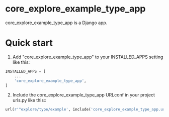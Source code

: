 # core_explore_example_type_app

core_explore_example_type_app is a Django app.

# Quick start

1. Add "core_explore_example_type_app" to your INSTALLED_APPS setting like this:

  ```python
  INSTALLED_APPS = [
      ...
      'core_explore_example_type_app',
  ]
  ```

  2. Include the core_explore_example_type_app URLconf in your project urls.py like this::

  ```python
  url(r'^explore/type/example', include('core_explore_example_type_app.urls')),
  ```

